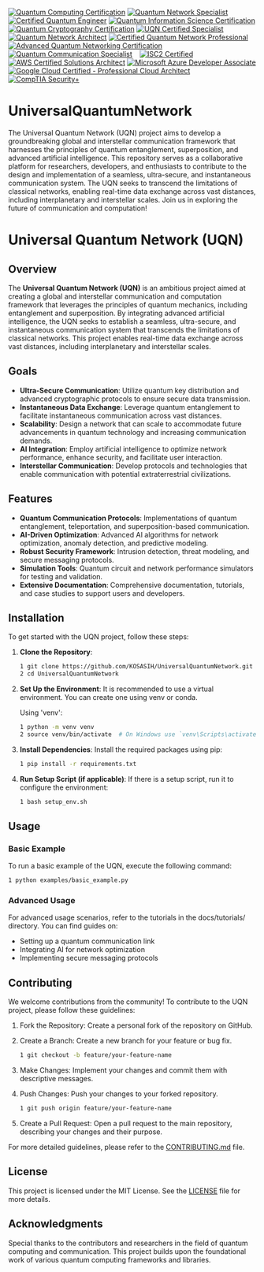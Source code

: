 [![Quantum Computing Certification](https://img.shields.io/badge/Quantum%20Computing%20Certification-International%20Quantum%20Association-blue.svg)]( https://www.quantumassociation.org/certification)
[![Quantum Network Specialist](https://img.shields.io/badge/Quantum%20Network%20Specialist-Quantum%20Network%20Institute-orange.svg)](https://www.quantumnetworkinstitute.org/certification)
[![Certified Quantum Engineer](https://img.shields.io/badge/Certified%20Quantum%20Engineer-Quantum%20Engineering%20Society-brightgreen.svg)](https://www.quantumengineeringsociety.org/certification)
[![Quantum Information Science Certification](https://img.shields.io/badge/Quantum%20Information%20Science%20Certification-Global%20Quantum%20Institute-red.svg)](https://www.globalquantuminstitute.org/certification)
[![Quantum Cryptography Certification](https://img.shields.io/badge/Quantum%20Cryptography%20Certification-Quantum%20Cryptography%20Council-purple.svg)](https://www.quantumcryptographycouncil.org/certification)
[![UQN Certified Specialist](https://img.shields.io/badge/UQN%20Certified%20Specialist-Universal%20Quantum%20Network%20Certification-blue.svg)](https://www.uqn.org/certification)
[![Quantum Network Architect](https://img.shields.io/badge/Quantum%20Network%20Architect-Quantum%20Network%20Certification%20Board-orange.svg)](https://www.qncb.org/certification)
[![Certified Quantum Network Professional](https://img.shields.io/badge/Certified%20Quantum%20Network%20Professional-International%20Quantum%20Network%20Association-brightgreen.svg)](https://www.iqna.org/certification)
[![Advanced Quantum Networking Certification](https://img.shields.io/badge/Advanced%20Quantum%20Networking%20Certification-Quantum%20Networking%20Institute-red.svg)](https://www.qni.org/certification)
[![Quantum Communication Specialist](https://img.shields.io/badge/Quantum%20Communication%20Specialist-Quantum%20Communication%20Society-purple.svg)](https://www.qcs.org/certification)
``` ```
[![ISC2 Certified](https://img.shields.io/badge/ISC2-Certified-brightgreen.svg)](https://www.isc2.org/Certifications)
[![AWS Certified Solutions Architect](https://img.shields.io/badge/AWS-Certified_Solutions_Architect-brightgreen.svg)](https://aws.amazon.com/certification/certified-solutions-architect-associate/)
[![Microsoft Azure Developer Associate](https://img.shields.io/badge/Microsoft-Azure_Developer_Associate-brightgreen.svg)](https://learn.microsoft.com/en-us/certifications/azure-developer/)
[![Google Cloud Certified - Professional Cloud Architect](https://img.shields.io/badge/Google_Cloud-Professional_Cloud_Architect-brightgreen.svg)](https://cloud.google.com/certification/cloud-architect)
[![CompTIA Security+](https://img.shields.io/badge/CompTIA-Security%2B-brightgreen.svg)](https://www.comptia.org/certifications/security)

# UniversalQuantumNetwork
The Universal Quantum Network (UQN) project aims to develop a groundbreaking global and interstellar communication framework that harnesses the principles of quantum entanglement, superposition, and advanced artificial intelligence. This repository serves as a collaborative platform for researchers, developers, and enthusiasts to contribute to the design and implementation of a seamless, ultra-secure, and instantaneous communication system. The UQN seeks to transcend the limitations of classical networks, enabling real-time data exchange across vast distances, including interplanetary and interstellar scales. Join us in exploring the future of communication and computation!

# Universal Quantum Network (UQN)

## Overview

The **Universal Quantum Network (UQN)** is an ambitious project aimed at creating a global and interstellar communication and computation framework that leverages the principles of quantum mechanics, including entanglement and superposition. By integrating advanced artificial intelligence, the UQN seeks to establish a seamless, ultra-secure, and instantaneous communication system that transcends the limitations of classical networks. This project enables real-time data exchange across vast distances, including interplanetary and interstellar scales.

## Goals

- **Ultra-Secure Communication**: Utilize quantum key distribution and advanced cryptographic protocols to ensure secure data transmission.
- **Instantaneous Data Exchange**: Leverage quantum entanglement to facilitate instantaneous communication across vast distances.
- **Scalability**: Design a network that can scale to accommodate future advancements in quantum technology and increasing communication demands.
- **AI Integration**: Employ artificial intelligence to optimize network performance, enhance security, and facilitate user interaction.
- **Interstellar Communication**: Develop protocols and technologies that enable communication with potential extraterrestrial civilizations.

## Features

- **Quantum Communication Protocols**: Implementations of quantum entanglement, teleportation, and superposition-based communication.
- **AI-Driven Optimization**: Advanced AI algorithms for network optimization, anomaly detection, and predictive modeling.
- **Robust Security Framework**: Intrusion detection, threat modeling, and secure messaging protocols.
- **Simulation Tools**: Quantum circuit and network performance simulators for testing and validation.
- **Extensive Documentation**: Comprehensive documentation, tutorials, and case studies to support users and developers.

## Installation

To get started with the UQN project, follow these steps:

1. **Clone the Repository**:
   ```bash
   1 git clone https://github.com/KOSASIH/UniversalQuantumNetwork.git
   2 cd UniversalQuantumNetwork
   ```

2. **Set Up the Environment**: It is recommended to use a virtual environment. You can create one using venv or conda.

   Using 'venv':

   ```bash
   1 python -m venv venv
   2 source venv/bin/activate  # On Windows use `venv\Scripts\activate`
   ```

3. **Install Dependencies**: Install the required packages using pip:

   ```bash
   1 pip install -r requirements.txt
   ```
   
4. **Run Setup Script (if applicable)**: If there is a setup script, run it to configure the environment:

   ```bash
   1 bash setup_env.sh
   ```

## Usage

### Basic Example
To run a basic example of the UQN, execute the following command:

   ```bash
   1 python examples/basic_example.py
   ```

### Advanced Usage
For advanced usage scenarios, refer to the tutorials in the docs/tutorials/ directory. You can find guides on:

   - Setting up a quantum communication link
   - Integrating AI for network optimization
   - Implementing secure messaging protocols

## Contributing
We welcome contributions from the community! To contribute to the UQN project, please follow these guidelines:

1. Fork the Repository: Create a personal fork of the repository on GitHub.
2. Create a Branch: Create a new branch for your feature or bug fix.

   ```bash
   1 git checkout -b feature/your-feature-name
   ```

4. Make Changes: Implement your changes and commit them with descriptive messages.
5. Push Changes: Push your changes to your forked repository.

   ```bash
   1 git push origin feature/your-feature-name
   ```

7. Create a Pull Request: Open a pull request to the main repository, describing your changes and their purpose.

For more detailed guidelines, please refer to the [CONTRIBUTING.md](CONTRIBUTING.md) file.

## License
This project is licensed under the MIT License. See the [LICENSE](LICENSE) file for more details.

## Acknowledgments
Special thanks to the contributors and researchers in the field of quantum computing and communication.
This project builds upon the foundational work of various quantum computing frameworks and libraries.

